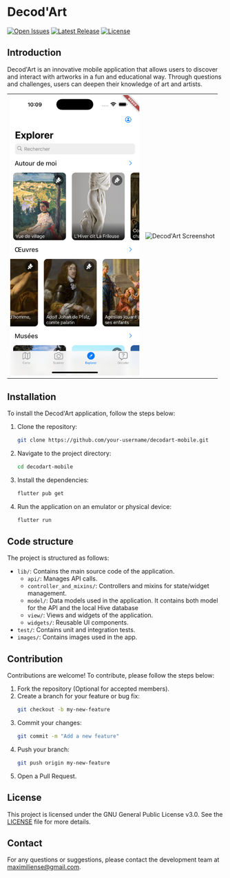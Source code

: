 # Decod'Art

[![Open Issues](https://img.shields.io/github/issues/maximiliense/decodart-mobile)](https://github.com/your-username/decodart-mobile/issues)
[![Latest Release](https://img.shields.io/github/v/release/maximiliense/decodart-mobile)](https://github.com/your-username/decodart-mobile/releases)
[![License](https://img.shields.io/github/license/maximiliense/decodart-mobile)](https://github.com/your-username/decodart-mobile/blob/main/LICENSE)


## Introduction
Decod'Art is an innovative mobile application that allows users to discover and interact with artworks in a fun and educational way. Through questions and challenges, users can deepen their knowledge of art and artists.

<table>
  <tr>
    <td><img src="images/screenshot.png" alt="Decod'Art Screenshot" width="300"></td>
    <td><img src="images/screenshot2.png" alt="Decod'Art Screenshot" width="300"></td>
  </tr>
</table>

## Installation
To install the Decod'Art application, follow the steps below:

1. Clone the repository:
    ```sh
    git clone https://github.com/your-username/decodart-mobile.git
    ```
2. Navigate to the project directory:
    ```sh
    cd decodart-mobile
    ```
3. Install the dependencies:
    ```sh
    flutter pub get
    ```
4. Run the application on an emulator or physical device:
    ```sh
    flutter run
    ```

## Code structure
The project is structured as follows:

- `lib/`: Contains the main source code of the application.
  - `api/`: Manages API calls.
  - `controller_and_mixins/`: Controllers and mixins for state/widget management.
  - `model/`: Data models used in the application. It contains both model for the API and the local Hive database
  - `view/`: Views and widgets of the application.
  - `widgets/`: Reusable UI components.
- `test/`: Contains unit and integration tests.
- `images/`: Contains images used in the app.

## Contribution
Contributions are welcome! To contribute, please follow the steps below:

1. Fork the repository (Optional for accepted members).
2. Create a branch for your feature or bug fix:
    ```sh
    git checkout -b my-new-feature
    ```
3. Commit your changes:
    ```sh
    git commit -m "Add a new feature"
    ```
4. Push your branch:
    ```sh
    git push origin my-new-feature
    ```
5. Open a Pull Request.

## License
This project is licensed under the GNU General Public License v3.0. See the [LICENSE](LICENSE) file for more details.

## Contact
For any questions or suggestions, please contact the development team at maximiliense@gmail.com.